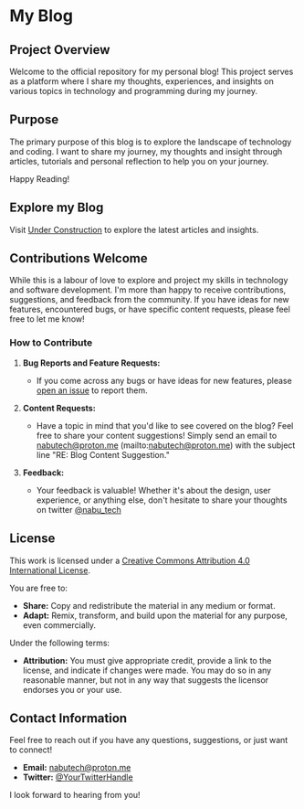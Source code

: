 # My Blog

## Project Overview

Welcome to the official repository for my personal blog! This project serves as a platform where I share my thoughts, experiences, and insights on various topics in technology and programming during my journey.

## Purpose

The primary purpose of this blog is to explore the landscape of technology and coding. I want to share my journey, my thoughts and insight through articles, tutorials and personal reflection to help you on your journey. 

Happy Reading!

## Explore my Blog

Visit [Under Construction](#) to explore the latest articles and insights.

## Contributions Welcome

While this is a labour of love to explore and project my skills in technology and software development. I'm more than happy to receive contributions, suggestions, and feedback from the community. If you have ideas for new features, encountered bugs, or have specific content requests, please feel free to let me know!

### How to Contribute

1. **Bug Reports and Feature Requests:**
   - If you come across any bugs or have ideas for new features, please [open an issue](../../issues) to report them.

2. **Content Requests:**
   - Have a topic in mind that you'd like to see covered on the blog? Feel free to share your content suggestions! Simply send an email to nabutech@proton.me (mailto:nabutech@proton.me) with the subject line "RE: Blog Content Suggestion."

3. **Feedback:**
   - Your feedback is valuable! Whether it's about the design, user experience, or anything else, don't hesitate to share your thoughts on twitter [@nabu_tech](https://twitter.com/nabu_tech)

## License

This work is licensed under a [Creative Commons Attribution 4.0 International License](http://creativecommons.org/licenses/by/4.0/).

You are free to:
- **Share:** Copy and redistribute the material in any medium or format.
- **Adapt:** Remix, transform, and build upon the material for any purpose, even commercially.

Under the following terms:
- **Attribution:** You must give appropriate credit, provide a link to the license, and indicate if changes were made. You may do so in any reasonable manner, but not in any way that suggests the licensor endorses you or your use.

## Contact Information

Feel free to reach out if you have any questions, suggestions, or just want to connect!

- **Email:** [nabutech@proton.me](mailto:nabutech@proton.me)
- **Twitter:** [@YourTwitterHandle](https://twitter.com/YourTwitterHandle)

I look forward to hearing from you!




